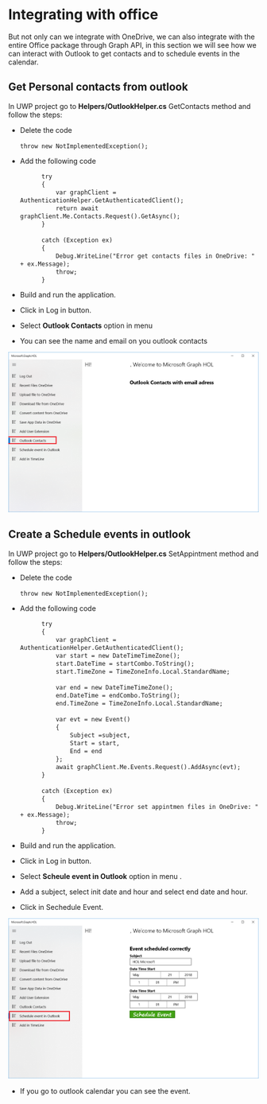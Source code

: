 # Integrating with office

But not only can we integrate with OneDrive, we can also integrate with the entire Office package through Graph API, in this section we will see how we can interact with Outlook to get contacts and to schedule events in the calendar.

## Get Personal contacts from outlook

In UWP project go to **Helpers/OutlookHelper.cs** GetContacts method and follow the steps:

- Delete the code

	`throw new NotImplementedException();`

- Add the following code

            try
            {
                var graphClient = AuthenticationHelper.GetAuthenticatedClient();
                return await graphClient.Me.Contacts.Request().GetAsync();
            }

            catch (Exception ex)
            {
                Debug.WriteLine("Error get contacts files in OneDrive: " + ex.Message);
                throw;
            }

- Build and run the application.

- Click in Log in button.

- Select **Outlook Contacts** option in menu

- You can see the name and email on you outlook contacts

![alt text](/labs-pr/Drive-user-engagement-across-all-your-devices-with-Microsoft-Graph/media/OutlookContacts.png) 

## Create a Schedule events in outlook 

In UWP project go to **Helpers/OutlookHelper.cs** SetAppintment method and follow the steps:

- Delete the code

	`throw new NotImplementedException();`

- Add the following code

            try
            {
                var graphClient = AuthenticationHelper.GetAuthenticatedClient();
                var start = new DateTimeTimeZone();
                start.DateTime = startCombo.ToString();
                start.TimeZone = TimeZoneInfo.Local.StandardName;

                var end = new DateTimeTimeZone();
                end.DateTime = endCombo.ToString();
                end.TimeZone = TimeZoneInfo.Local.StandardName;

                var evt = new Event()
                {
                    Subject =subject,
                    Start = start,
                    End = end
                };
                await graphClient.Me.Events.Request().AddAsync(evt);
            }

            catch (Exception ex)
            {
                Debug.WriteLine("Error set appintmen files in OneDrive: " + ex.Message);
                throw;
            }


- Build and run the application.

- Click in Log in button.

- Select **Scheule event in Outlook** option in menu
.
- Add a subject, select init date and hour and select end date and hour.

- Click in Sechedule Event.

![alt text](/labs-pr/Drive-user-engagement-across-all-your-devices-with-Microsoft-Graph/media/EventCalendar.png) 

- If you go to outlook calendar you can see the event.